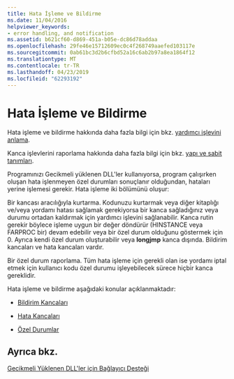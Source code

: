 ```yaml
---
title: Hata İşleme ve Bildirme
ms.date: 11/04/2016
helpviewer_keywords:
- error handling, and notification
ms.assetid: b621cf60-d869-451a-b05e-dc86d78addaa
ms.openlocfilehash: 29fe46e15712609ec0c4f268749aaefed103117e
ms.sourcegitcommit: 0ab61bc3d2b6cfbd52a16c6ab2b97a8ea1864f12
ms.translationtype: MT
ms.contentlocale: tr-TR
ms.lasthandoff: 04/23/2019
ms.locfileid: "62293192"
---
```

# <a name="error-handling-and-notification"></a>Hata İşleme ve Bildirme

Hata işleme ve bildirme hakkında daha fazla bilgi için bkz. [yardımcı işlevini anlama](understanding-the-helper-function.md).

Kanca işlevlerini raporlama hakkında daha fazla bilgi için bkz. [yapı ve sabit tanımları](structure-and-constant-definitions.md).

Programınızı Gecikmeli yüklenen DLL'ler kullanıyorsa, program çalışırken oluşan hata işlenmeyen özel durumları sonuçlanır olduğundan, hataları yerine işlemesi gerekir. Hata işleme iki bölümünü oluşur:

Bir kancası aracılığıyla kurtarma.
Kodunuzu kurtarmak veya diğer kitaplığı ve/veya yordamı hatası sağlamak gerekiyorsa bir kanca sağladığınız veya durumu ortadan kaldırmak için yardımcı işlevini sağlanabilir. Kanca rutin gerekir böylece işleme uygun bir değer döndürür (HINSTANCE veya FARPROC bir) devam edebilir veya bir özel durum olduğunu göstermek için 0. Ayrıca kendi özel durum oluşturabilir veya **longjmp** kanca dışında. Bildirim kancaları ve hata kancaları vardır.

Bir özel durum raporlama.
Tüm hata işleme için gerekli olan ise yordamı iptal etmek için kullanıcı kodu özel durumu işleyebilecek sürece hiçbir kanca gereklidir.

Hata işleme ve bildirme aşağıdaki konular açıklanmaktadır:

- [Bildirim Kancaları](notification-hooks.md)

- [Hata Kancaları](failure-hooks.md)

- [Özel Durumlar](exceptions-c-cpp.md)

## <a name="see-also"></a>Ayrıca bkz.

[Gecikmeli Yüklenen DLL'ler için Bağlayıcı Desteği](linker-support-for-delay-loaded-dlls.md)
